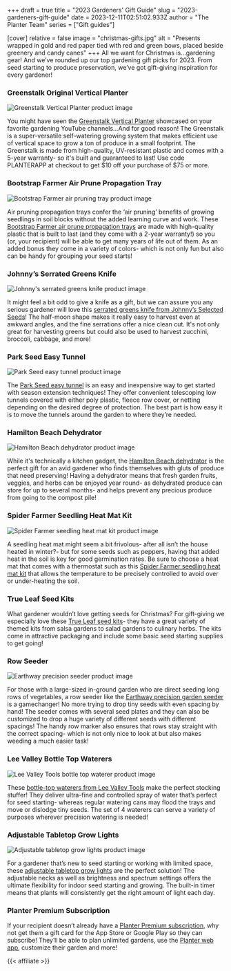 +++
draft = true
title = "2023 Gardeners' Gift Guide"
slug = "2023-gardeners-gift-guide"
date = 2023-12-11T02:51:02.933Z
author = "The Planter Team"
series = ["Gift guides"]

[cover]
relative = false
image = "christmas-gifts.jpg"
alt = "Presents wrapped in gold and red paper tied with red and green bows, placed beside greenery and candy canes"
+++
All we want for Christmas is…gardening gear! And we’ve rounded up our top gardening gift picks for 2023. From seed starting to produce preservation, we’ve got gift-giving inspiration for every gardener!

### Greenstalk Original Vertical Planter

![Greenstalk Vertical Planter product image](https://cdn11.bigcommerce.com/s-uw06ilppdw/images/stencil/1280x1280/products/112/1986/0ade84f7-97e9-4d72-bb7e-15974135665c__59907.1701184874.jpg?c=2 "Image source: Greenstalk")

You might have seen the [Greenstalk Vertical Planter](https://store.greenstalkgarden.com/product/greenstalk-stackable-garden/?rstr=PLANTERAPP) showcased on your favorite gardening YouTube channels…And for good reason! The Greenstalk is a super-versatile self-watering growing system that makes efficient use of vertical space to grow a ton of produce in a small footprint. The Greenstalk is made from high-quality, UV-resistant plastic and comes with a 5-year warranty- so it's built and guaranteed to last! Use code PLANTERAPP at checkout to get $10 off your purchase of $75 or more.

### Bootstrap Farmer Air Prune Propagation Tray

![Bootstrap Farmer air pruning tray product image](https://www.bootstrapfarmer.com/cdn/shop/products/Air-Prune-Tray_2000x.jpg?v=1676565703 "Image source: Bootstrap Farmer")

Air pruning propagation trays confer the ‘air pruning’ benefits of growing seedlings in soil blocks without the added learning curve and work. These [Bootstrap Farmer air prune propagation trays](https://collabs.shop/qpxwvp) are made with high-quality plastic that is built to last (and they come with a 2-year warranty!) so you (or, your recipient) will be able to get many years of life out of them. As an added bonus they come in a variety of colors- which is not only fun but also can be handy for grouping your seed starts!

### Johnny’s Serrated Greens Knife

![Johnny's serrated greens knife product image](https://www.johnnyseeds.com/dw/image/v2/BJGJ_PRD/on/demandware.static/-/Sites-jss-master/default/dw71078c91/images/products/tools/09098_01_6inserratedgreensknife.jpg?sw=800&sh=800 "Image source: Johnny's Selected Seeds")

It might feel a bit odd to give a knife as a gift, but we can assure you any serious gardener will love this [serrated greens knife from Johnny’s Selected Seeds](https://www.johnnyseeds.com/tools-supplies/harvesting-tools/harvest-knives/serrated-greens-knife-6%22-9098.html)! The half-moon shape makes it really easy to harvest even at awkward angles, and the fine serrations offer a nice clean cut. It's not only great for harvesting greens but could also be used to harvest zucchini, broccoli, cabbage, and more!

### Park Seed Easy Tunnel

![Park Seed easy tunnel product image](https://m.media-amazon.com/images/W/MEDIAX_792452-T2/images/I/518n6lsGDxL._AC_.jpg "Image source: Amazon")

The [Park Seed easy tunnel](https://www.amazon.com/Park-Seed-Standard-Tunnel-Protective/dp/B08X7H4M41/ref=sr_1_5?crid=3SK9K8I6N2IHK&keywords=giant%2Beasy%2Bpoly%2Btunnel&qid=1701707280&sprefix=giant%2Beasy%2Bpoly%2Btunnel%2Caps%2C97&sr=8-5&th=1) is an easy and inexpensive way to get started with season extension techniques! They offer convenient telescoping low tunnels covered with either poly plastic, fleece row cover, or netting depending on the desired degree of protection. The best part is how easy it is to move the tunnels around the garden to where they’re needed.

### Hamilton Beach Dehydrator

![Hamilton Beach dehydrator product image](https://m.media-amazon.com/images/W/MEDIAX_792452-T2/images/I/71ygIB-E+lL._AC_SX569_.jpg "Image source: Amazon")

While it's technically a kitchen gadget, the [Hamilton Beach dehydrator](https://www.amazon.com/Hamilton-Beach-32100A-Digital-Dehydrator/dp/B012CG8N26/ref=sr_1_11?crid=10OPIZTPMPYHP&keywords=dehydrator&qid=1701707368&sprefix=dehydrator%2Caps%2C101&sr=8-11) is the perfect gift for an avid gardener who finds themselves with gluts of produce that need preserving! Having a dehydrator means that fresh garden fruits, veggies, and herbs can be enjoyed year round- as dehydrated produce can store for up to several months- and helps prevent any precious produce from going to the compost pile!

### Spider Farmer Seedling Heat Mat Kit

![Spider Farmer seedling heat mat kit product image](https://m.media-amazon.com/images/W/MEDIAX_792452-T2/images/I/711fCTUwzDL._AC_SX522_.jpg "Image source: Amazon")

A seedling heat mat might seem a bit frivolous- after all isn’t the house heated in winter?- but for some seeds such as peppers, having that added heat in the soil is key for good germination rates. Be sure to choose a heat mat that comes with a thermostat such as this [Spider Farmer seedling heat mat kit](https://www.amazon.com/dp/B09DPKXRRD/ref=emc_b_5_t?th=1) that allows the temperature to be precisely controlled to avoid over or under-heating the soil.

### True Leaf Seed Kits

What gardener wouldn’t love getting seeds for Christmas? For gift-giving we especially love these [True Leaf seed kits](https://www.trueleafmarket.com/collections/garden-seed-kits?rstr=atlgrow)- they have a great variety of themed kits from salsa gardens to salad gardens to culinary herbs. The kits come in attractive packaging and include some basic seed starting supplies to get going!

### Row Seeder

![Earthway precision seeder product image](https://m.media-amazon.com/images/W/MEDIAX_792452-T2/images/I/61DeBzrSDIL._AC_SX522_.jpg "Image source: Amazon")

For those with a large-sized in-ground garden who are direct seeding long rows of vegetables, a row seeder like the [Earthway precision garden seeder](https://www.amazon.com/Earthway-1001-B-Precision-Garden-Seeder/dp/B00002N66A/) is a gamechanger! No more trying to drop tiny seeds with even spacing by hand! The seeder comes with several seed plates and they can also be customized to drop a huge variety of different seeds with different spacings! The handy row marker also ensures that rows stay straight with the correct spacing- which is not only nice to look at but also makes weeding a much easier task!

### Lee Valley Bottle Top Waterers

![Lee Valley Tools bottle top waterer product image](https://assets.leevalley.com/Size4/10115/XC495-bottle-top-waterers-set-of-4-u-9939.jpg "Image source: Lee Valley Tools")

These [bottle-top waterers from Lee Valley Tools](https://www.leevalley.com/en-us/shop/garden/indoor-gardening/watering/53711-bottle-top-waterers?item=XC495) make the perfect stocking stuffer! They deliver ultra-fine and controlled spray of water that’s perfect for seed starting- whereas regular watering cans may flood the trays and move or dislodge tiny seeds. The set of 4 waterers can serve a variety of purposes wherever precision watering is needed!

### Adjustable Tabletop Grow Lights

![Adjustable tabletop grow lights product image](https://m.media-amazon.com/images/W/MEDIAX_792452-T2/images/I/81y3jkHvUjL._AC_SX679_.jpg "Image source: Amazon")

For a gardener that’s new to seed starting or working with limited space, these [adjustable tabletop grow lights](https://www.amazon.com/GroDrow-Starting-Spectrum-Adjustable-Gooseneck/dp/B092R2CD42) are the perfect solution! The adjustable necks as well as brightness and spectrum settings offers the ultimate flexibility for indoor seed starting and growing. The built-in timer means that plants will consistently get the right amount of light each day.

### Planter Premium Subscription

If your recipient doesn’t already have a [Planter Premium subscription](https://info.planter.garden/account/premium-subscription/), why not get them a gift card for the App Store or Google Play so they can subscribe! They’ll be able to plan unlimited gardens, use the [Planter web app](https://planter.garden/gardens), customize their garden and more!

{{< affiliate >}}